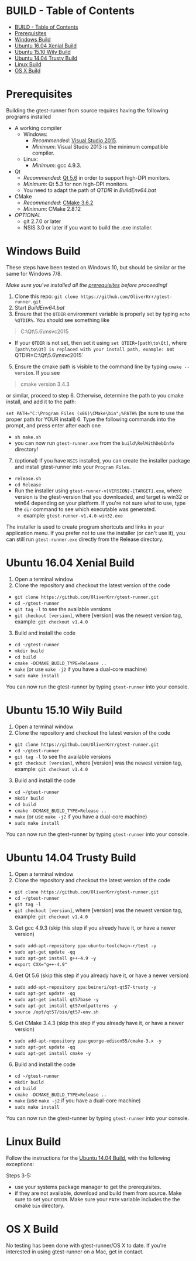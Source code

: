 # BUILD - Table of Contents

<!-- TOC -->

- [BUILD - Table of Contents](#build-table-of-contents)
- [Prerequisites](#prerequisites)
- [Windows Build](#windows-build)
- [Ubuntu 16.04 Xenial Build](#ubuntu-1604-xenial-build)
- [Ubuntu 15.10 Wily Build](#ubuntu-1510-wily-build)
- [Ubuntu 14.04 Trusty Build](#ubuntu-1404-trusty-build)
- [Linux Build](#linux-build)
- [OS X Build](#os-x-build)

<!-- /TOC -->

# Prerequisites

Building the gtest-runner from source requires having the following programs installed

* A working compiler
  * Windows:
    * _Recommended_: [Visual Studio 2015](https://www.visualstudio.com/en-us/products/visual-studio-community-vs.aspx). 
    * _Minimum_: Visual Studio 2013 is the minimum compatible compiler.
  * Linux:
    * _Minimum_: gcc 4.9.3.
* Qt
  * _Recommended_: [Qt 5.6](http://www.qt.io/download/) in order to support high-DPI monitors.
  * _Minimum_: Qt 5.3 for non high-DPI monitors.
  * You need to adapt the path of _QTDIR_ in _BuildEnv64.bat_
* CMake
  * _Recommended_: [CMake 3.6.2](https://cmake.org/download/)
  * _Minimum_: CMake 2.8.12
* _OPTIONAL_
  * git 2.7.0 or later
  * NSIS 3.0 or later if you want to build the .exe installer.

# Windows Build

These steps have been tested on Windows 10, but should be similar or the same for Windows 7/8.

_Make sure you've installed all the [prerequisites](#prerequisites) before proceeding!_

1. Clone this repo: `git clone https://github.com/OliverKrr/gtest-runner.git`
2. Start _BuildEnv64.bat_
4. Ensure that the `QTDIR` environment variable is properly set by typing `echo %QTDIR%`. You should see something like

  > C:\Qt\5.6\msvc2015

  * If your `QTDIR` is not set, then set it using `set QTDIR=[path\to\Qt]`, where `[path\to\Qt] is replaced with your install path, example: `set QTDIR=C:\Qt\5.6\msvc2015`
5. Ensure the cmake path is visible to the command line by typing `cmake --version`. If you see
  > cmake version 3.4.3

  or similar, proceed to step 6. Otherwise, determine the path to you cmake install, and add it to the path:

  `set PATH="C:\Program Files (x86)\CMake\bin";%PATH%` (be sure to use the proper path for YOUR install) 
6. Type the following commands into the prompt, and press enter after each one
  * `sh make.sh`
  * you can now run `gtest-runner.exe` from the `build\RelWithDebInfo` directory!
7. (optional) If you have `NSIS` installed, you can create the installer package and install gtest-runner into your `Program Files`.
  * `release.sh`  
  * `cd Release`
  * Run the installer using `gtest-runner-v[VERSION]-[TARGET].exe`, where version is the gtest-version that you downloaded, and target is win32 or win64 depending on your platform. If you're not sure what to use, type the `dir` command to see which executable was generated.
    * example: `gtest-runner-v1.4.0-win32.exe`

The installer is used to create program shortcuts and links in your application menu. If you prefer not to use the installer (or can't use it), you can still run `gtest-runner.exe` directly from the Release directory.

# Ubuntu 16.04 Xenial Build

1. Open a terminal window
2. Clone the repository and checkout the latest version of the code
  - `git clone https://github.com/OliverKrr/gtest-runner.git`
  - `cd ~/gtest-runner`
  - `git tag -l` to see the available versions
  - `git checkout [version]`, where [version] was the newest version tag, example: `git checkout v1.4.0`
3. Build and install the code
  - `cd ~/gtest-runner`
  - `mkdir build`
  - `cd build`
  - `cmake -DCMAKE_BUILD_TYPE=Release ..`
  - `make` (or use `make -j2` if you have a dual-core machine)
  - `sudo make install`
 
You can now run the gtest-runner by typing `gtest-runner` into your console.

# Ubuntu 15.10 Wily Build

1. Open a terminal window
2. Clone the repository and checkout the latest version of the code
  - `git clone https://github.com/OliverKrr/gtest-runner.git`
  - `cd ~/gtest-runner`
  - `git tag -l` to see the available versions
  - `git checkout [version]`, where [version] was the newest version tag, example: `git checkout v1.4.0`
3. Build and install the code
  - `cd ~/gtest-runner`
  - `mkdir build`
  - `cd build`
  - `cmake -DCMAKE_BUILD_TYPE=Release ..`
  - `make` (or use `make -j2` if you have a dual-core machine)
  - `sudo make install`
 
You can now run the gtest-runner by typing `gtest-runner` into your console.

# Ubuntu 14.04 Trusty Build

1. Open a terminal window
2. Clone the repository and checkout the latest version of the code
  - `git clone https://github.com/OliverKrr/gtest-runner.git`
  - `cd ~/gtest-runner`
  - `git tag -l`
  - `git checkout [version]`, where [version] was the newest version tag, example: `git checkout v1.4.0`
3. Get gcc 4.9.3 (skip this step if you already have it, or have a newer version)
  - `sudo add-apt-repository ppa:ubuntu-toolchain-r/test -y`
  - `sudo apt-get update -qq`
  - `sudo apt-get install g++-4.9 -y`
  - `export CXX="g++-4.9"`
4. Get Qt 5.6 (skip this step if you already have it, or have a newer version)
  - `sudo add-apt-repository ppa:beineri/opt-qt57-trusty -y`
  - `sudo apt-get update -qq`
  - `sudo apt-get install qt57base -y`
  - `sudo apt-get install qt57xmlpatterns -y`
  - `source /opt/qt57/bin/qt57-env.sh`
5. Get CMake 3.4.3 (skip this step if you already have it, or have a newer version)
  - `sudo add-apt-repository ppa:george-edison55/cmake-3.x -y`
  - `sudo apt-get update -qq`
  - `sudo apt-get install cmake -y`
6. Build and install the code
  - `cd ~/gtest-runner`
  - `mkdir build`
  - `cd build`
  - `cmake -DCMAKE_BUILD_TYPE=Release ..`
  - `make` (use `make -j2` if you have a dual-core machine)
  - `sudo make install`
 
You can now run the gtest-runner by typing `gtest-runner` into your console.

# Linux Build

Follow the instructions for the [Ubuntu 14.04 Build](s#ubuntu-1404-trusty-build), with the following exceptions:

Steps 3-5:
  - use your systems package manager to get the prerequisites.
  - if they are not available, download and build them from source. Make sure to set your `QTDIR`. Make sure your `PATH` variable includes the the cmake `bin` directory.

# OS X Build

No testing has been done with gtest-runner/OS X to date. If you're interested in using gtest-runner on a Mac, get in contact.  


